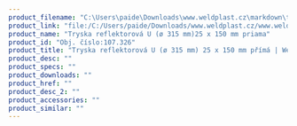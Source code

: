 ```yaml
---
product_filename: "C:\Users\paide\Downloads\www.weldplast.cz\markdown\tryska-reflektorova-u-o-315-mm-25-x-150-mm-prima.md"
product_link: "file:/C:/Users/paide/Downloads/www.weldplast.cz/www.weldplast.cz/sk/tryska-reflektorova-u-o-315-mm-25-x-150-mm-prima"
product_name: "Tryska reflektorová U (ø 315 mm)25 x 150 mm priama"
product_id: "Obj. číslo:107.326"
product_title: "Tryska reflektorová U (ø 315 mm) 25 x 150 mm přímá | Weldplast"
product_desc: ""
product_specs: ""
product_downloads: ""
product_href: ""
product_desc_2: ""
product_accessories: ""
product_similar: ""
---
```

